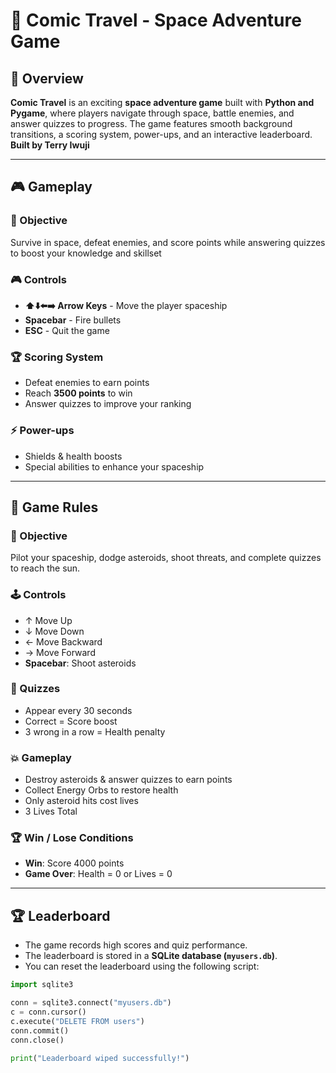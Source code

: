 # 🚀 Comic Travel - Space Adventure Game  

## 📝 Overview  
**Comic Travel** is an exciting **space adventure game** built with **Python and Pygame**, where players navigate through space, battle enemies, and answer quizzes to progress. The game features smooth background transitions, a scoring system, power-ups, and an interactive leaderboard.  
**Built by Terry Iwuji**

---

## 🎮 Gameplay  

### 🎯 Objective  
Survive in space, defeat enemies, and score points while answering quizzes to boost your knowledge and skillset

### 🎮 Controls  
- **⬆️⬇️⬅️➡️ Arrow Keys** - Move the player spaceship  
- **Spacebar** - Fire bullets  
- **ESC** - Quit the game  

### 🏆 Scoring System  
- Defeat enemies to earn points  
- Reach **3500 points** to win  
- Answer quizzes to improve your ranking  

### ⚡ Power-ups  
- Shields & health boosts  
- Special abilities to enhance your spaceship  

---

## 📜 Game Rules

### 🎯 Objective  
Pilot your spaceship, dodge asteroids, shoot threats, and complete quizzes to reach the sun.  

### 🕹 Controls  
- ↑ Move Up  
- ↓ Move Down  
- ← Move Backward  
- → Move Forward  
- **Spacebar**: Shoot asteroids  

### 🧠 Quizzes  
- Appear every 30 seconds  
- Correct = Score boost  
- 3 wrong in a row = Health penalty  

### 💥 Gameplay  
- Destroy asteroids & answer quizzes to earn points  
- Collect Energy Orbs to restore health  
- Only asteroid hits cost lives  
- 3 Lives Total  

### 🏆 Win / Lose Conditions  
- **Win**: Score 4000 points  
- **Game Over**: Health = 0 or Lives = 0  

---

## 🏆 Leaderboard  
- The game records high scores and quiz performance.  
- The leaderboard is stored in a **SQLite database (`myusers.db`)**.  
- You can reset the leaderboard using the following script:  

```python
import sqlite3

conn = sqlite3.connect("myusers.db")  
c = conn.cursor()
c.execute("DELETE FROM users")  
conn.commit()
conn.close()

print("Leaderboard wiped successfully!")
